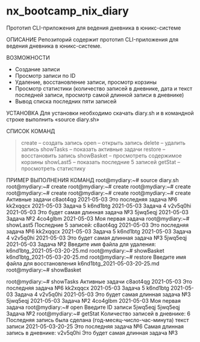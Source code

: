 # nx_bootcamp_nix_diary
Прототип CLI-приложения для ведения дневника в юникс-системе

ОПИСАНИЕ
Репозиторий содержит прототип CLI-приложения для ведения дневника в юникс-системе.

ВОЗМОЖНОСТИ
- Создание записи
- Просмотр записи по ID
- Удаление, восстановление записи, просмотр корзины
- Просмотр статистики (количество записей в дневнике, дата и текст последней записи, просмотр самой длинной записи в дневнике)
- Вывод списка последних пяти записей

УСТАНОВКА
Для установки необходимо скачать diary.sh и в командной строке выполнить «source diary.sh»

СПИСОК КОМАНД
>сreate – создать запись
>open – открыть запись
delete – удалить запись
showTasks – показать активные задачи
restore – восстановить запись
showBasket – просмотреть содержимое корзины
showLast5 – показать последние 5 записей
getStat – просмотреть статистику

ПРИМЕР ВЫПОЛНЕНИЯ КОМАНД
root@mydiary:~# source diary.sh
root@mydiary:~# create
root@mydiary:~# create
root@mydiary:~# create
root@mydiary:~# create
root@mydiary:~# create
root@mydiary:~# create
Активные задачи
c8aot4qg 2021-05-03 Это последняя задача №6
kk2xqqcx 2021-05-03 Задача 5
k6nd1btg 2021-05-03 Задача 4
v2v5q0hi 2021-05-03 Это будет самая длинная задача №3
5jwq5eqj 2021-05-03 Задача №2
4co4glbm 2021-05-03 Моя первая задача
root@mydiary:~# showLast5
Последние 5 записей:
c8aot4qg 2021-05-03 Это последняя задача №6
kk2xqqcx 2021-05-03 Задача 5
k6nd1btg 2021-05-03 Задача 4
v2v5q0hi 2021-05-03 Это будет самая длинная задача №3
5jwq5eqj 2021-05-03 Задача №2
Введите имя файла для удаления: 
k6nd1btg_2021-05-03-20-25.md
root@mydiary:~# showBasket
k6nd1btg_2021-05-03-20-25.md
root@mydiary:~# restore
Введите имя файла для восстановления
k6nd1btg_2021-05-03-20-25.md
root@mydiary:~# showBasket

root@mydiary:~# showTasks
Активные задачи
c8aot4qg 2021-05-03 Это последняя задача №6
kk2xqqcx 2021-05-03 Задача 5
k6nd1btg 2021-05-03 Задача 4
v2v5q0hi 2021-05-03 Это будет самая длинная задача №3
5jwq5eqj 2021-05-03 Задача №2
4co4glbm 2021-05-03 Моя первая задача
root@mydiary:~# open
Введите ID записи
5jwq5eqj
5jwq5eqj Задача №2
root@mydiary:~# getStat
Количество записей в дневнике: 6
Последняя запись была сделана (год-месяц-число-час-минута) текст записи
2021-05-03-20-25 Это последняя задача №6
Самая длинная запись в дневнике: v2v5q0hi Это будет самая длинная задача №3

